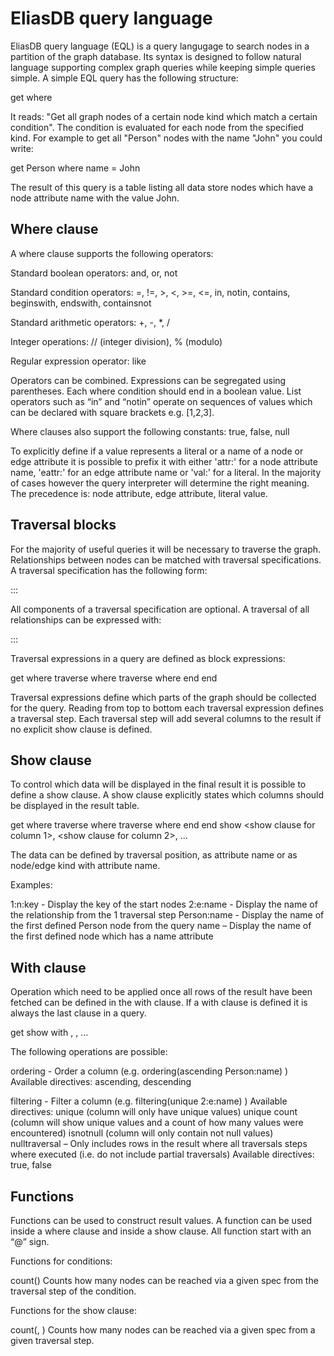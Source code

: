 ﻿EliasDB query language
======================

EliasDB query language (EQL) is a query langugage to search nodes in a partition of the graph database. Its syntax is designed to follow natural language supporting complex graph queries while keeping simple queries simple. A simple EQL query has the following structure:

get <node kind> where <condition>

It reads: "Get all graph nodes of a certain node kind which match a certain condition". The condition is evaluated for each node from the specified kind. For example to get all "Person" nodes with the name "John" you could write:

get Person where name = John

The result of this query is a table listing all data store nodes which have a node attribute name with the value John.

Where clause
------------

A where clause supports the following operators:

Standard boolean operators: and, or, not

Standard condition operators: =, !=, >, <, >=, <=, in, notin, contains, beginswith, endswith, containsnot

Standard arithmetic operators: +, -, *, /

Integer operations: // (integer division), % (modulo)

Regular expression operator: like

Operators can be combined. Expressions can be segregated using parentheses. Each where condition should end in a boolean value. List operators such as “in” and “notin” operate on sequences of values which can be declared with square brackets e.g. [1,2,3].

Where clauses also support the following constants: true, false, null

To explicitly define if a value represents a literal or a name of a node or edge attribute it is possible to prefix it with either 'attr:' for a node attribute name, 'eattr:' for an edge attribute name or 'val:' for a literal.
 In the majority of cases however the query interpreter will determine the right meaning. The precedence is: node attribute, edge attribute, literal value.

Traversal blocks
----------------

For the majority of useful queries it will be necessary to traverse the graph. Relationships between nodes can be matched with traversal specifications. A traversal specification has the following form:

<source role>:<relationship kind>:<destination role>:<destination kind>

All components of a traversal specification are optional. A traversal of all relationships can be expressed with:

:::

Traversal expressions in a query are defined as block expressions:

get <node kind> where <condition>
 traverse <traversal spec> where <condition>
    traverse <traversal spec> where <condition>
        <Further traversals>
    end
end


Traversal expressions define which parts of the graph should be collected for the query. Reading from top to bottom each traversal expression defines a traversal step. Each traversal step will add several columns to the result if no explicit show clause is defined.

Show clause
-----------

To control which data will be displayed in the final result it is possible to define a show clause. A show clause explicitly states which columns should be displayed in the result table.

get <node kind> where <condition>
 traverse <traversal spec> where <condition>
    traverse <traversal spec> where <condition>
        <Further traversals>
    end
end
show <show clause for column 1>, <show clause for column 2>, ...

The data can be defined by traversal position, as attribute name or as node/edge kind with attribute name.

Examples:

1:n:key  - Display the key of the start nodes
2:e:name - Display the name of the relationship from the 1 traversal step
Person:name - Display the name of the first defined Person node from the query
name – Display the name of the first defined node which has a name attribute

With clause
-----------

Operation which need to be applied once all rows of the result have been fetched can be defined in the with clause. If a with clause is defined it is always the last clause in a query.

get <node kind> show <show clauses> with <with operation>, <with operation>, ...

The following operations are possible:

ordering - Order a column (e.g. ordering(ascending Person:name) )
           Available directives: ascending, descending
 
filtering - Filter a column (e.g. filtering(unique 2:e:name) )
            Available directives: unique (column will only have unique values)
                                  unique count (column will show unique values
                                      and a count of how many values were  
                                      encountered)
                                  isnotnull (column will only contain not null 
                                      values)
nulltraversal – Only includes rows in the result where all traversals steps
                where executed (i.e. do not include partial traversals)
                Available directives: true, false

Functions
---------

Functions can be used to construct result values. A function can be used inside a where clause and inside a show clause. All function start with an “@” sign.

Functions for conditions:

count(<traversal spec>)
Counts how many nodes can be reached via a given spec from the traversal step of the condition.


Functions for the show clause:

count(<traversal step>, <traversal spec>)
Counts how many nodes can be reached via a given spec from a given traversal step.

